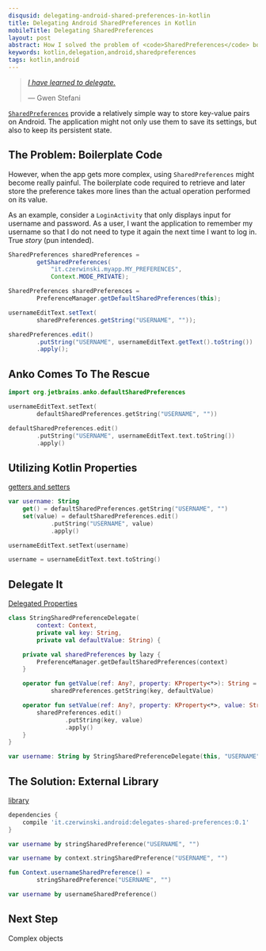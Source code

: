 ```yaml
---
disqusid: delegating-android-shared-preferences-in-kotlin
title: Delegating Android SharedPreferences in Kotlin
mobileTitle: Delegating SharedPreferences
layout: post
abstract: How I solved the problem of <code>SharedPreferences</code> boilerplate code in Android applications
keywords: kotlin,delegation,android,sharedpreferences
tags: kotlin,android
---
```


> [_I have learned to delegate._](https://www.brainyquote.com/quotes/quotes/g/gwenstefan468230.html)
>
> — Gwen Stefani

[`SharedPreferences`](https://developer.android.com/reference/android/content/SharedPreferences.html)
provide a relatively simple way to store key-value pairs on Android.
The application might not only use them to save its settings, but also to keep its persistent state.

## The Problem: Boilerplate Code

However, when the app gets more complex, using `SharedPreferences` might become really painful.
The boilerplate code required to retrieve and later store the preference takes more lines
than the actual operation performed on its value.

As an example, consider a `LoginActivity` that only displays input for username and password.
As a user, I want the application to remember my username so that I do not need to type it again
the next time I want to log in. True _story_ (pun intended).



```java
SharedPreferences sharedPreferences =
        getSharedPreferences(
            "it.czerwinski.myapp.MY_PREFERENCES",
            Context.MODE_PRIVATE);
```

```java
SharedPreferences sharedPreferences =
        PreferenceManager.getDefaultSharedPreferences(this);
```

```java
usernameEditText.setText(
        sharedPreferences.getString("USERNAME", ""));
```

```java
sharedPreferences.edit()
        .putString("USERNAME", usernameEditText.getText().toString())
        .apply();
```

## Anko Comes To The Rescue

```kotlin
import org.jetbrains.anko.defaultSharedPreferences
```

```kotlin
usernameEditText.setText(
        defaultSharedPreferences.getString("USERNAME", ""))
```

```kotlin
defaultSharedPreferences.edit()
        .putString("USERNAME", usernameEditText.text.toString())
        .apply()
```

## Utilizing Kotlin Properties

[getters and setters](https://kotlinlang.org/docs/reference/properties.html#getters-and-setters)

```kotlin
var username: String
    get() = defaultSharedPreferences.getString("USERNAME", "")
    set(value) = defaultSharedPreferences.edit()
            .putString("USERNAME", value)
            .apply()
```

```kotlin
usernameEditText.setText(username)
```

```kotlin
username = usernameEditText.text.toString()
```

## Delegate It

[Delegated Properties](https://kotlinlang.org/docs/reference/delegated-properties.html)

```kotlin
class StringSharedPreferenceDelegate(
        context: Context,
        private val key: String,
        private val defaultValue: String) {

    private val sharedPreferences by lazy {
        PreferenceManager.getDefaultSharedPreferences(context)
    }

    operator fun getValue(ref: Any?, property: KProperty<*>): String =
            sharedPreferences.getString(key, defaultValue)

    operator fun setValue(ref: Any?, property: KProperty<*>, value: String): Unit {
        sharedPreferences.edit()
                .putString(key, value)
                .apply()
    }
}
```

```kotlin
var username: String by StringSharedPreferenceDelegate(this, "USERNAME", "")
```

## The Solution: External Library

[library](https://github.com/sczerwinski/android-delegates-shared-preferences/tree/master)

```gradle
dependencies {
    compile 'it.czerwinski.android:delegates-shared-preferences:0.1'
}
```

```kotlin
var username by stringSharedPreference("USERNAME", "")
```

```kotlin
var username by context.stringSharedPreference("USERNAME", "")
```

```kotlin
fun Context.usernameSharedPreference() =
        stringSharedPreference("USERNAME", "")
```

```kotlin
var username by usernameSharedPreference()
```

## Next Step

Complex objects
